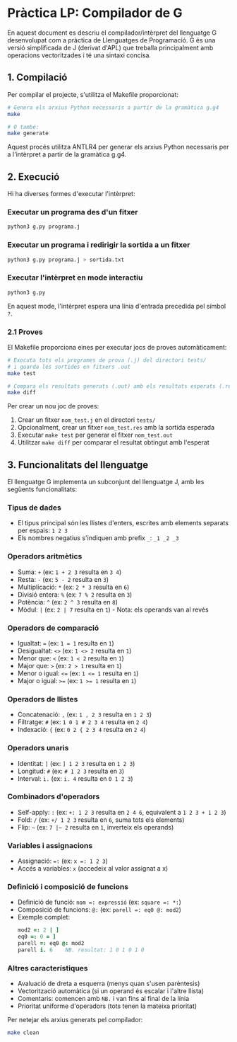 # Pràctica LP: Compilador de G

En aquest document es descriu el compilador/intèrpret del llenguatge G desenvolupat com a pràctica de Llenguatges de Programació. G és una versió simplificada de J (derivat d'APL) que treballa principalment amb operacions vectoritzades i té una sintaxi concisa.

## 1. Compilació

Per compilar el projecte, s'utilitza el Makefile proporcionat:

```bash
# Genera els arxius Python necessaris a partir de la gramàtica g.g4
make

# O també:
make generate
```

Aquest procés utilitza ANTLR4 per generar els arxius Python necessaris per a l'intèrpret a partir de la gramàtica g.g4.

## 2. Execució

Hi ha diverses formes d'executar l'intèrpret:

### Executar un programa des d'un fitxer

```bash
python3 g.py programa.j
```

### Executar un programa i redirigir la sortida a un fitxer

```bash
python3 g.py programa.j > sortida.txt
```

### Executar l'intèrpret en mode interactiu

```bash
python3 g.py
```

En aquest mode, l'intèrpret espera una línia d'entrada precedida pel símbol `?`.

### 2.1 Proves

El Makefile proporciona eines per executar jocs de proves automàticament:

```bash
# Executa tots els programes de prova (.j) del directori tests/
# i guarda les sortides en fitxers .out
make test

# Compara els resultats generats (.out) amb els resultats esperats (.res)
make diff
```

Per crear un nou joc de proves:
1. Crear un fitxer `nom_test.j` en el directori `tests/`
2. Opcionalment, crear un fitxer `nom_test.res` amb la sortida esperada
3. Executar `make test` per generar el fitxer `nom_test.out`
4. Utilitzar `make diff` per comparar el resultat obtingut amb l'esperat

## 3. Funcionalitats del llenguatge

El llenguatge G implementa un subconjunt del llenguatge J, amb les següents funcionalitats:

### Tipus de dades
- El tipus principal són les llistes d'enters, escrites amb elements separats per espais: `1 2 3`
- Els nombres negatius s'indiquen amb prefix `_`: `_1 _2 _3`

### Operadors aritmètics
- Suma: `+` (ex: `1 + 2 3` resulta en `3 4`)
- Resta: `-` (ex: `5 - 2` resulta en `3`)
- Multiplicació: `*` (ex: `2 * 3` resulta en `6`)
- Divisió entera: `%` (ex: `7 % 2` resulta en `3`)
- Potència: `^` (ex: `2 ^ 3` resulta en `8`)
- Mòdul: `|` (ex: `2 | 7` resulta en `1`) - Nota: els operands van al revés

### Operadors de comparació
- Igualtat: `=` (ex: `1 = 1` resulta en `1`)
- Desigualtat: `<>` (ex: `1 <> 2` resulta en `1`)
- Menor que: `<` (ex: `1 < 2` resulta en `1`)
- Major que: `>` (ex: `2 > 1` resulta en `1`)
- Menor o igual: `<=` (ex: `1 <= 1` resulta en `1`)
- Major o igual: `>=` (ex: `1 >= 1` resulta en `1`)

### Operadors de llistes
- Concatenació: `,` (ex: `1 , 2 3` resulta en `1 2 3`)
- Filtratge: `#` (ex: `1 0 1 # 2 3 4` resulta en `2 4`)
- Indexació: `{` (ex: `0 2 { 2 3 4` resulta en `2 4`)

### Operadors unaris
- Identitat: `]` (ex: `] 1 2 3` resulta en `1 2 3`)
- Longitud: `#` (ex: `# 1 2 3` resulta en `3`)
- Interval: `i.` (ex: `i. 4` resulta en `0 1 2 3`)

### Combinadors d'operadors
- Self-apply: `:` (ex: `+: 1 2 3` resulta en `2 4 6`, equivalent a `1 2 3 + 1 2 3`)
- Fold: `/` (ex: `+/ 1 2 3` resulta en `6`, suma tots els elements)
- Flip: `~` (ex: `7 |~ 2` resulta en `1`, inverteix els operands)

### Variables i assignacions
- Assignació: `=:` (ex: `x =: 1 2 3`)
- Accés a variables: `x` (accedeix al valor assignat a x)

### Definició i composició de funcions
- Definició de funció: `nom =: expressió` (ex: `square =: *:`)
- Composició de funcions: `@:` (ex: `parell =: eq0 @: mod2`)
- Exemple complet: 
  ```j
  mod2 =: 2 | ]
  eq0 =: 0 = ]
  parell =: eq0 @: mod2
  parell i. 6    NB. resultat: 1 0 1 0 1 0
  ```

### Altres característiques
- Avaluació de dreta a esquerra (menys quan s'usen parèntesis)
- Vectorització automàtica (si un operand és escalar i l'altre llista)
- Comentaris: comencen amb `NB.` i van fins al final de la línia
- Prioritat uniforme d'operadors (tots tenen la mateixa prioritat)

Per netejar els arxius generats pel compilador:

```bash
make clean
```
